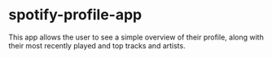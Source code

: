 # spotify-profile-app
This app allows the user to see a simple overview of their profile, along with their most recently played and top tracks and artists.
